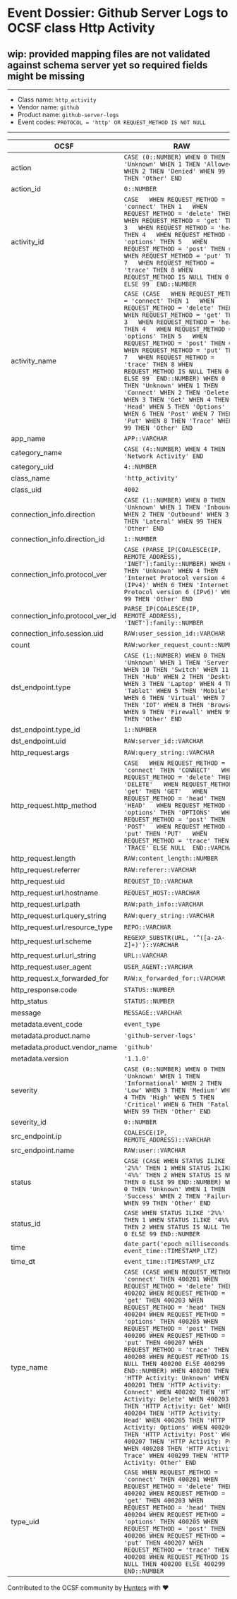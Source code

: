# Event Dossier: Github Server Logs to OCSF class Http Activity

## wip: provided mapping files are not validated against schema server yet so required fields might be missing
---
* Class name: `http_activity`
* Vendor name: `github`
* Product name: `github-server-logs`
* Event codes: `PROTOCOL = 'http' OR REQUEST_METHOD IS NOT NULL`
---

| OCSF | RAW |
| --- | --- |
| action | ```CASE (0::NUMBER) WHEN 0 THEN 'Unknown' WHEN 1 THEN 'Allowed' WHEN 2 THEN 'Denied' WHEN 99 THEN 'Other' END``` |
| action_id | ```0::NUMBER``` |
| activity_id | ```CASE   WHEN REQUEST_METHOD = 'connect' THEN 1   WHEN REQUEST_METHOD = 'delete' THEN 2   WHEN REQUEST_METHOD = 'get' THEN 3   WHEN REQUEST_METHOD = 'head' THEN 4   WHEN REQUEST_METHOD = 'options' THEN 5   WHEN REQUEST_METHOD = 'post' THEN 6   WHEN REQUEST_METHOD = 'put' THEN 7   WHEN REQUEST_METHOD = 'trace' THEN 8 WHEN REQUEST_METHOD IS NULL THEN 0   ELSE 99  END::NUMBER``` |
| activity_name | ```CASE (CASE   WHEN REQUEST_METHOD = 'connect' THEN 1   WHEN REQUEST_METHOD = 'delete' THEN 2   WHEN REQUEST_METHOD = 'get' THEN 3   WHEN REQUEST_METHOD = 'head' THEN 4   WHEN REQUEST_METHOD = 'options' THEN 5   WHEN REQUEST_METHOD = 'post' THEN 6   WHEN REQUEST_METHOD = 'put' THEN 7   WHEN REQUEST_METHOD = 'trace' THEN 8 WHEN REQUEST_METHOD IS NULL THEN 0   ELSE 99  END::NUMBER) WHEN 0 THEN 'Unknown' WHEN 1 THEN 'Connect' WHEN 2 THEN 'Delete' WHEN 3 THEN 'Get' WHEN 4 THEN 'Head' WHEN 5 THEN 'Options' WHEN 6 THEN 'Post' WHEN 7 THEN 'Put' WHEN 8 THEN 'Trace' WHEN 99 THEN 'Other' END``` |
| app_name | ```APP::VARCHAR``` |
| category_name | ```CASE (4::NUMBER) WHEN 4 THEN 'Network Activity' END``` |
| category_uid | ```4::NUMBER``` |
| class_name | ```'http_activity'``` |
| class_uid | ```4002``` |
| connection_info.direction | ```CASE (1::NUMBER) WHEN 0 THEN 'Unknown' WHEN 1 THEN 'Inbound' WHEN 2 THEN 'Outbound' WHEN 3 THEN 'Lateral' WHEN 99 THEN 'Other' END``` |
| connection_info.direction_id | ```1::NUMBER``` |
| connection_info.protocol_ver | ```CASE (PARSE_IP(COALESCE(IP, REMOTE_ADDRESS), 'INET'):family::NUMBER) WHEN 0 THEN 'Unknown' WHEN 4 THEN 'Internet Protocol version 4 (IPv4)' WHEN 6 THEN 'Internet Protocol version 6 (IPv6)' WHEN 99 THEN 'Other' END``` |
| connection_info.protocol_ver_id | ```PARSE_IP(COALESCE(IP, REMOTE_ADDRESS), 'INET'):family::NUMBER``` |
| connection_info.session.uid | ```RAW:user_session_id::VARCHAR``` |
| count | ```RAW:worker_request_count::NUMBER``` |
| dst_endpoint.type | ```CASE (1::NUMBER) WHEN 0 THEN 'Unknown' WHEN 1 THEN 'Server' WHEN 10 THEN 'Switch' WHEN 11 THEN 'Hub' WHEN 2 THEN 'Desktop' WHEN 3 THEN 'Laptop' WHEN 4 THEN 'Tablet' WHEN 5 THEN 'Mobile' WHEN 6 THEN 'Virtual' WHEN 7 THEN 'IOT' WHEN 8 THEN 'Browser' WHEN 9 THEN 'Firewall' WHEN 99 THEN 'Other' END``` |
| dst_endpoint.type_id | ```1::NUMBER``` |
| dst_endpoint.uid | ```RAW:server_id::VARCHAR``` |
| http_request.args | ```RAW:query_string::VARCHAR``` |
| http_request.http_method | ```CASE   WHEN REQUEST_METHOD = 'connect' THEN 'CONNECT'   WHEN REQUEST_METHOD = 'delete' THEN 'DELETE'   WHEN REQUEST_METHOD = 'get' THEN 'GET'   WHEN REQUEST_METHOD = 'head' THEN 'HEAD'   WHEN REQUEST_METHOD = 'options' THEN 'OPTIONS'   WHEN REQUEST_METHOD = 'post' THEN 'POST'   WHEN REQUEST_METHOD = 'put' THEN 'PUT'   WHEN REQUEST_METHOD = 'trace' THEN 'TRACE' ELSE NULL  END::VARCHAR``` |
| http_request.length | ```RAW:content_length::NUMBER``` |
| http_request.referrer | ```RAW:referer::VARCHAR``` |
| http_request.uid | ```REQUEST_ID::VARCHAR``` |
| http_request.url.hostname | ```REQUEST_HOST::VARCHAR``` |
| http_request.url.path | ```RAW:path_info::VARCHAR``` |
| http_request.url.query_string | ```RAW:query_string::VARCHAR``` |
| http_request.url.resource_type | ```REPO::VARCHAR``` |
| http_request.url.scheme | ```REGEXP_SUBSTR(URL, '^([a-zA-Z]+)')::VARCHAR``` |
| http_request.url.url_string | ```URL::VARCHAR``` |
| http_request.user_agent | ```USER_AGENT::VARCHAR``` |
| http_request.x_forwarded_for | ```RAW:x_forwarded_for::VARCHAR``` |
| http_response.code | ```STATUS::NUMBER``` |
| http_status | ```STATUS::NUMBER``` |
| message | ```MESSAGE::VARCHAR``` |
| metadata.event_code | ```event_type``` |
| metadata.product.name | ```'github-server-logs'``` |
| metadata.product.vendor_name | ```'github'``` |
| metadata.version | ```'1.1.0'``` |
| severity | ```CASE (0::NUMBER) WHEN 0 THEN 'Unknown' WHEN 1 THEN 'Informational' WHEN 2 THEN 'Low' WHEN 3 THEN 'Medium' WHEN 4 THEN 'High' WHEN 5 THEN 'Critical' WHEN 6 THEN 'Fatal' WHEN 99 THEN 'Other' END``` |
| severity_id | ```0::NUMBER``` |
| src_endpoint.ip | ```COALESCE(IP, REMOTE_ADDRESS)::VARCHAR``` |
| src_endpoint.name | ```RAW:user::VARCHAR``` |
| status | ```CASE (CASE WHEN STATUS ILIKE '2%%' THEN 1 WHEN STATUS ILIKE '4%%' THEN 2 WHEN STATUS IS NULL THEN 0 ELSE 99 END::NUMBER) WHEN 0 THEN 'Unknown' WHEN 1 THEN 'Success' WHEN 2 THEN 'Failure' WHEN 99 THEN 'Other' END``` |
| status_id | ```CASE WHEN STATUS ILIKE '2%%' THEN 1 WHEN STATUS ILIKE '4%%' THEN 2 WHEN STATUS IS NULL THEN 0 ELSE 99 END::NUMBER``` |
| time | ```date_part('epoch_milliseconds', event_time::TIMESTAMP_LTZ)``` |
| time_dt | ```event_time::TIMESTAMP_LTZ``` |
| type_name | ```CASE (CASE WHEN REQUEST_METHOD = 'connect' THEN 400201 WHEN REQUEST_METHOD = 'delete' THEN 400202 WHEN REQUEST_METHOD = 'get' THEN 400203 WHEN REQUEST_METHOD = 'head' THEN 400204 WHEN REQUEST_METHOD = 'options' THEN 400205 WHEN REQUEST_METHOD = 'post' THEN 400206 WHEN REQUEST_METHOD = 'put' THEN 400207 WHEN REQUEST_METHOD = 'trace' THEN 400208 WHEN REQUEST_METHOD IS NULL THEN 400200 ELSE 400299 END::NUMBER) WHEN 400200 THEN 'HTTP Activity: Unknown' WHEN 400201 THEN 'HTTP Activity: Connect' WHEN 400202 THEN 'HTTP Activity: Delete' WHEN 400203 THEN 'HTTP Activity: Get' WHEN 400204 THEN 'HTTP Activity: Head' WHEN 400205 THEN 'HTTP Activity: Options' WHEN 400206 THEN 'HTTP Activity: Post' WHEN 400207 THEN 'HTTP Activity: Put' WHEN 400208 THEN 'HTTP Activity: Trace' WHEN 400299 THEN 'HTTP Activity: Other' END``` |
| type_uid | ```CASE WHEN REQUEST_METHOD = 'connect' THEN 400201 WHEN REQUEST_METHOD = 'delete' THEN 400202 WHEN REQUEST_METHOD = 'get' THEN 400203 WHEN REQUEST_METHOD = 'head' THEN 400204 WHEN REQUEST_METHOD = 'options' THEN 400205 WHEN REQUEST_METHOD = 'post' THEN 400206 WHEN REQUEST_METHOD = 'put' THEN 400207 WHEN REQUEST_METHOD = 'trace' THEN 400208 WHEN REQUEST_METHOD IS NULL THEN 400200 ELSE 400299 END::NUMBER``` |

Contributed to the OCSF community by [Hunters](https://www.hunters.security/) with ❤
